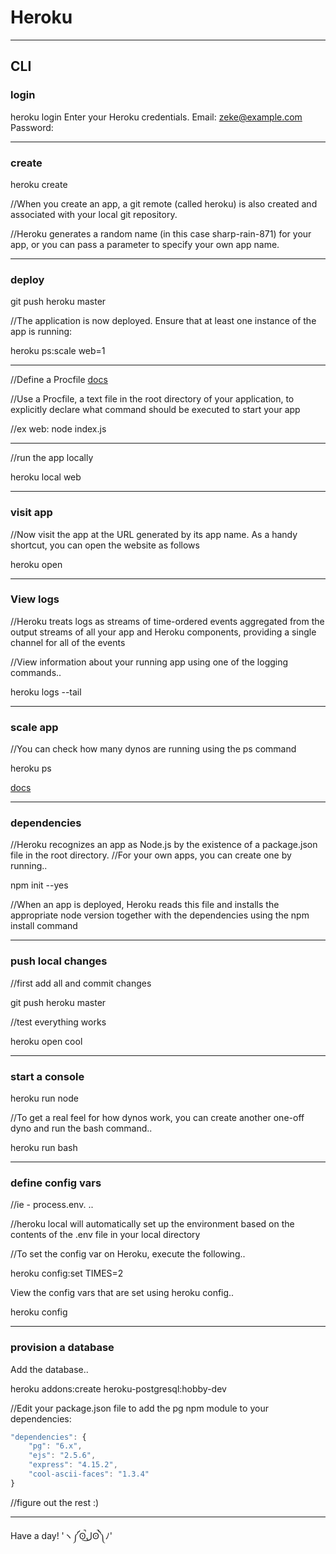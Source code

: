 # Heroku
---



## CLI

### login

heroku login
Enter your Heroku credentials.
Email: zeke@example.com
Password:

---

### create

heroku create

//When you create an app, a git remote (called heroku) is also created and associated with your local git repository.

//Heroku generates a random name (in this case sharp-rain-871) for your app, or you can pass a parameter to specify your own app name.


---

### deploy

git push heroku master

//The application is now deployed. Ensure that at least one instance of the app is running:

heroku ps:scale web=1

---

//Define a Procfile
[docs](https://devcenter.heroku.com/articles/procfile)

//Use a Procfile, a text file in the root directory of your application, to explicitly declare what command should be executed to start your app

//ex
web: node index.js

---

//run the app locally

heroku local web

---

### visit app

//Now visit the app at the URL generated by its app name. As a handy shortcut, you can open the website as follows

heroku open

---

### View logs

//Heroku treats logs as streams of time-ordered events aggregated from the output streams of all your app and Heroku components, providing a single channel for all of the events

//View information about your running app using one of the logging commands..

heroku logs --tail

---

### scale app

//You can check how many dynos are running using the ps command

heroku ps

[docs](https://devcenter.heroku.com/articles/getting-started-with-nodejs#scale-the-app)

---

### dependencies

//Heroku recognizes an app as Node.js by the existence of a package.json file in the root directory.
//For your own apps, you can create one by running..

npm init --yes

//When an app is deployed, Heroku reads this file and installs the appropriate node version together with the dependencies using the npm install command

---

### push local changes

//first add all and commit changes

git push heroku master

//test everything works

heroku open cool

---

### start a console

heroku run node

//To get a real feel for how dynos work, you can create another one-off dyno and run the bash command..

heroku run bash

---

### define config vars

//ie - process.env. ..

//heroku local will automatically set up the environment based on the contents of the .env file in your local directory

//To set the config var on Heroku, execute the following..

heroku config:set TIMES=2

View the config vars that are set using heroku config..

heroku config

---

### provision a database

Add the database..

heroku addons:create heroku-postgresql:hobby-dev

//Edit your package.json file to add the pg npm module to your dependencies:

```javascript
"dependencies": {
    "pg": "6.x",
    "ejs": "2.5.6",
    "express": "4.15.2",
    "cool-ascii-faces": "1.3.4"
}
```

//figure out the rest :)

---




Have a day!
'ヽ༼ʘ̚ل͜ʘ̚༽ﾉ'









